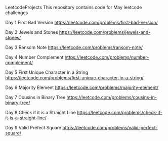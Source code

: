  LeetcodeProjects
 This repository contains code for May leetcode challenges
 
Day 1 First Bad Version
https://leetcode.com/problems/first-bad-version/

Day 2 Jewels and Stones
https://leetcode.com/problems/jewels-and-stones/

Day 3 Ransom Note
https://leetcode.com/problems/ransom-note/

Day 4 Number Complement
https://leetcode.com/problems/number-complement/

Day 5 First Unique Character in a String
https://leetcode.com/problems/first-unique-character-in-a-string/

Day 6 Majority Element
https://leetcode.com/problems/majority-element/

Day 7 Cousins in Binary Tree
https://leetcode.com/problems/cousins-in-binary-tree/

Day 8 Check if it is a Straight Line
https://leetcode.com/problems/check-if-it-is-a-straight-line/

Day 9 Valid Prefect Square
https://leetcode.com/problems/valid-perfect-square/
